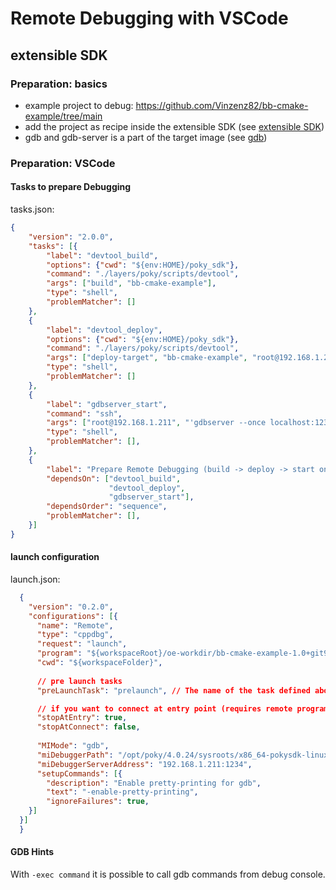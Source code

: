 # Remote Debugging with VSCode

## extensible SDK

### Preparation: basics
- example project to debug: https://github.com/Vinzenz82/bb-cmake-example/tree/main
- add the project as recipe inside the extensible SDK (see [extensible SDK](sdk-ext-usage/external_cmake_project.md))
- gdb and gdb-server is a part of the target image (see [gdb](gdb/compile-gdb-for-target.md))

### Preparation: VSCode 

#### Tasks to prepare Debugging

tasks.json:
```json
{
    "version": "2.0.0",
    "tasks": [{
        "label": "devtool_build",
        "options": {"cwd": "${env:HOME}/poky_sdk"},
        "command": "./layers/poky/scripts/devtool", 
        "args": ["build", "bb-cmake-example"],
        "type": "shell",
        "problemMatcher": []
    },
    {
        "label": "devtool_deploy",
        "options": {"cwd": "${env:HOME}/poky_sdk"},
        "command": "./layers/poky/scripts/devtool", 
        "args": ["deploy-target", "bb-cmake-example", "root@192.168.1.211" ],
        "type": "shell",
        "problemMatcher": []
    },
    {
        "label": "gdbserver_start",
        "command": "ssh", 
        "args": ["root@192.168.1.211", "'gdbserver --once localhost:1234 /usr/bin/HelloStaticWorld'" ],
        "type": "shell",
        "problemMatcher": [],
    },
    {
        "label": "Prepare Remote Debugging (build -> deploy -> start on target)",
        "dependsOn": ["devtool_build",
                      "devtool_deploy",
                      "gdbserver_start"],
        "dependsOrder": "sequence",
        "problemMatcher": [],
    }]
}
```

#### launch configuration

launch.json:
```json
  {
    "version": "0.2.0",
    "configurations": [{
      "name": "Remote",
      "type": "cppdbg",
      "request": "launch",
      "program": "${workspaceRoot}/oe-workdir/bb-cmake-example-1.0+git999/HelloStaticWorld", // for loading symbols from running program
      "cwd": "${workspaceFolder}",
  
      // pre launch tasks
      "preLaunchTask": "prelaunch", // The name of the task defined above

      // if you want to connect at entry point (requires remote program to start paused)
      "stopAtEntry": true,
      "stopAtConnect": false,
  
      "MIMode": "gdb",
      "miDebuggerPath": "/opt/poky/4.0.24/sysroots/x86_64-pokysdk-linux/usr/bin/arm-poky-linux-gnueabi/arm-poky-linux-gnueabi-gdb",
      "miDebuggerServerAddress": "192.168.1.211:1234",
      "setupCommands": [{
        "description": "Enable pretty-printing for gdb",
        "text": "-enable-pretty-printing",
        "ignoreFailures": true,
    }]
  }]
  }
```

#### GDB Hints

With `-exec command` it is possible to call gdb commands from debug console.
